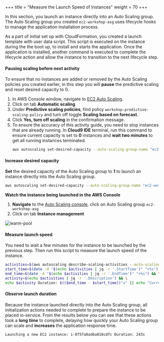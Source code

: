 +++
title = "Measure the Launch Speed of Instances"
weight = 70
+++

In this section, you launch an instance directly into an Auto Scaling group. The Auto Scaling group you created `ec2-workshop-asg` uses lifecycle hooks to manage the application installation process.

As a part of initial set up with CloudFormation, you created a launch template with user data script. This script is executed on the instance during the the boot up, to install and starts the application. Once the application is installed, another command is executed to complete the lifecycle action and allow the instance to transition to the next lifecycle step.

#### Pausing scaling before next activity

To ensure that no instances are added or removed by the Auto Scaling policies you created earlier, in this step you will **pause** the predictive scaling and reset desired capacity to 0.

1. In AWS Console window, navigate to [EC2 Auto Scaling](https://console.aws.amazon.com/ec2/autoscaling/home#AutoScalingGroups:view=details).
2. Click on tab **Automatic scaling**
3. Under **Predictive scaling policies**, find policy `workshop-predictive-scaling-policy` and turn off toggle **Scaling based on forecast**.
4. Click **Yes, turn off scaling** in the confirmation message.
5. To ensure the accuracy of this activity guide, you need to stop instances that are already running. In **Cloud9 IDE** terminal, run this command to ensure current capacity is set to **0** instances and **wait two minutes** to get all running instances terminated.
    ```bash
    aws autoscaling set-desired-capacity --auto-scaling-group-name "ec2-workshop-asg" --desired-capacity 0
    ```

#### Increase desired capacity

**Set** the desired capacity of the Auto Scaling group to **1** to launch an instance directly into the Auto Scaling group.

```bash
aws autoscaling set-desired-capacity --auto-scaling-group-name "ec2-workshop-asg" --desired-capacity 1
```
**Watch the instance being launched in the AWS Console**

1. **Navigate** to the [Auto Scaling console](https://console.aws.amazon.com/ec2/autoscaling/home#AutoScalingGroups:view=details), click on Auto Scaling group `ec2-workshop-asg`
2. Click on tab **Instance management**

![warm-pool](/images/efficient-and-resilient-ec2-auto-scaling/instance-launch.png)
#### Measure launch speed

You need to wait a few minutes for the instance to be launched by the previous step. Then run this script to measure the launch speed of the instance.

```bash
activities=$(aws autoscaling describe-scaling-activities --auto-scaling-group-name "ec2-workshop-asg" | jq -r '.Activities[0]') && \
start_time=$(date -d "$(echo $activities | jq -r '.StartTime')" "+%s") && \
end_time=$(date -d "$(echo $activities | jq -r '.EndTime')" "+%s") && \
activity=$(echo $activities | jq -r '.Description') && \
echo $activity Duration: $(($end_time - $start_time))"s" || echo "Current activity is still in progress.."
```

#### Observe launch duration

Because the instance launched directly into the Auto Scaling group, all initialization actions needed to complete to prepare the instance to be placed in-service. From the results below you can see that these actions took a **long time** to complete, delaying how quickly your Auto Scaling group can scale and **increases** the application response time.

```
Launching a new EC2 instance: i-075fa0ad6a018cdfc Duration: 243s
```
